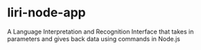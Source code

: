 # liri-node-app
A Language Interpretation and Recognition Interface that takes in parameters and gives back data using commands in Node.js
